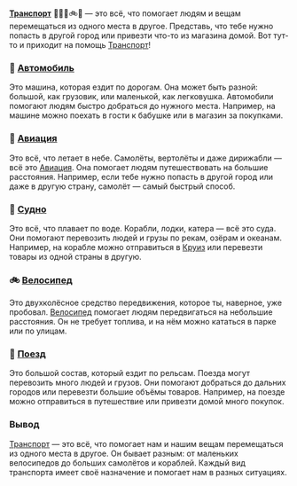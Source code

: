 **[Транспорт](transport.md)** 🚗🛫🚢🚲🚂 — это всё, что помогает людям и вещам перемещаться из одного места в другое. Представь, что тебе нужно попасть в другой город или привезти что-то из магазина домой. Вот тут-то и приходит на помощь [Транспорт](transport.md)!

### 🚗 **[Автомобиль](car.md)**

Это машина, которая ездит по дорогам. Она может быть разной: большой, как грузовик, или маленькой, как легковушка. Автомобили помогают людям быстро добраться до нужного места. Например, на машине можно поехать в гости к бабушке или в магазин за покупками.

### 🛫 **[Авиация](avia.md)**

Это всё, что летает в небе. Самолёты, вертолёты и даже дирижабли — всё это [Авиация](avia.md). Она помогает людям путешествовать на большие расстояния. Например, если тебе нужно попасть в другой город или даже в другую страну, самолёт — самый быстрый способ.

### 🚢 **[Судно](boat.md)**

Это всё, что плавает по воде. Корабли, лодки, катера — всё это суда. Они помогают перевозить людей и грузы по рекам, озёрам и океанам. Например, на корабле можно отправиться в [Круиз](cruise.md) или перевезти товары из одной страны в другую.

### 🚲 **[Велосипед](bicycle.md)**

Это двухколёсное средство передвижения, которое ты, наверное, уже пробовал. [Велосипед](bicycle.md) помогает людям передвигаться на небольшие расстояния. Он не требует топлива, и на нём можно кататься в парке или по улицам.

### 🚂 **[Поезд](train.md)**

Это большой состав, который ездит по рельсам. Поезда могут перевозить много людей и грузов. Они помогают добраться до дальних городов или перевезти большие объёмы товаров. Например, на поезде можно отправиться в путешествие или привезти домой много покупок.

### Вывод

[Транспорт](transport.md) — это всё, что помогает нам и нашим вещам перемещаться из одного места в другое. Он бывает разным: от маленьких велосипедов до больших самолётов и кораблей. Каждый вид транспорта имеет своё назначение и помогает нам в разных ситуациях.